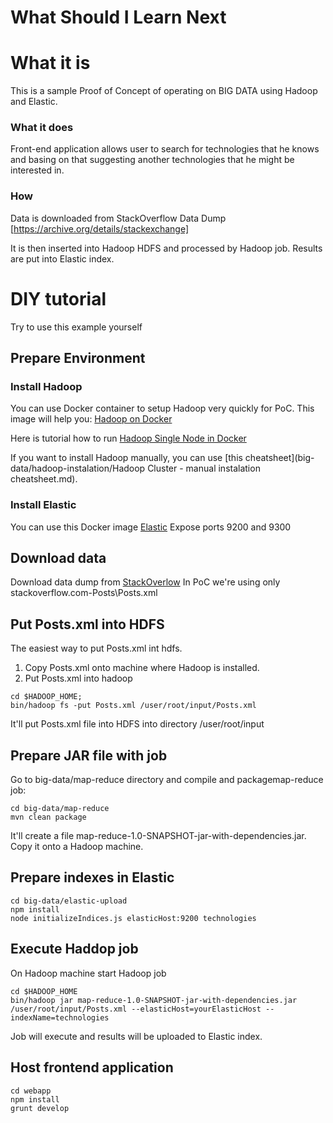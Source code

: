 ﻿What Should I Learn Next
========================

# What it is
This is a sample Proof of Concept of operating on BIG DATA using Hadoop and Elastic.

### What it does
Front-end application allows user to search for technologies that he knows and basing on that suggesting 
another technologies that he might be interested in. 

### How
Data is downloaded from StackOverflow Data Dump
[https://archive.org/details/stackexchange]

It is then inserted into Hadoop HDFS and processed by Hadoop job. Results are put into Elastic index.

# DIY tutorial
Try to use this example yourself

## Prepare Environment

### Install Hadoop
You can use Docker container to setup Hadoop very quickly for PoC. 
This image will help you: [Hadoop on Docker](https://registry.hub.docker.com/u/sequenceiq/hadoop-docker/)

Here is tutorial how to run [Hadoop Single Node in Docker](big-data/hadoop-in-docker/README.md)

If you want to install Hadoop manually, you can use [this  cheatsheet](big-data/hadoop-instalation/Hadoop Cluster - manual instalation cheatsheet.md).

### Install Elastic
You can use this Docker image [Elastic](https://registry.hub.docker.com/_/elasticsearch/)
Expose ports 9200 and 9300


## Download data 
Download data dump from [StackOverlow](https://archive.org/details/stackexchange)
In PoC we're using only stackoverflow.com-Posts\Posts.xml
 
## Put Posts.xml into HDFS
The easiest way to put Posts.xml int hdfs.
1. Copy Posts.xml onto machine where Hadoop is installed.
2. Put Posts.xml into hadoop
```
cd $HADOOP_HOME;
bin/hadoop fs -put Posts.xml /user/root/input/Posts.xml
```
It'll put Posts.xml file into HDFS into directory /user/root/input

## Prepare JAR file with job
Go to big-data/map-reduce directory and compile and packagemap-reduce job:
```
cd big-data/map-reduce
mvn clean package
```
It'll create a file map-reduce-1.0-SNAPSHOT-jar-with-dependencies.jar.
Copy it onto a Hadoop machine.

## Prepare indexes in Elastic
```
cd big-data/elastic-upload
npm install
node initializeIndices.js elasticHost:9200 technologies
```

## Execute Haddop job
On Hadoop machine start Hadoop job
```
cd $HADOOP_HOME
bin/hadoop jar map-reduce-1.0-SNAPSHOT-jar-with-dependencies.jar  /user/root/input/Posts.xml --elasticHost=yourElasticHost --indexName=technologies
```

Job will execute and results will be uploaded to Elastic index.

## Host frontend application
```
cd webapp
npm install
grunt develop
```


